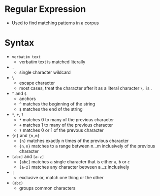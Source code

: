 # Regular Expression
- Used to find matching patterns in a corpus

# Syntax
- `verbatim text`
	- verbatim text is matched literally
- `.`
	- single character wildcard
- `\`
	- escape character
	- most cases, treat the character after it as a literal character `\.` is `.`
- `^` and `$`
	- anchors
	- `^` matches the beginning of the string
	- `$` matches the end of the string
- `*`, `+`, `?`
	- `*` matches 0 to many of the previous character
	- `+` matches 1 to many of the previous character
	- `?` matches 0 or 1 of the prevous character
- `{n}` and `{n,m}`
	- `{n}` matches exactly n times of the previous character
	- `{n,m}` matches to a range between n...m inclusively of the previous character
- `[abc]` and `[a-z]`
	- `[abc]` matches a single character that is either `a`, `b` or `c`
	- `[a-z]` matches any character between a...z inclusively
- `|`
	- exclusive or, match one thing or the other
- `(abc)`
	- groups common characters
